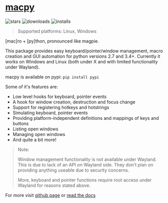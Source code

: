 # [macpy](https://github.com/OzymandiasTheGreat/macpy)

![stars](https://img.shields.io/github/stars/OzymandiasTheGreat/macpy.svg?style=social)
![downloads](https://img.shields.io/github/downloads/OzymandiasTheGreat/macpy/total.svg?style=social)
![installs](https://img.shields.io/pypi/dm/macpy.svg?label=Installs&style=social)

> Supported platforms: <span class="platform">Linux</span>, <span class="platform">Windows</span>

[mac]ro + [py]thon, pronounced like magpie.

This package provides easy keyboard/pointer/window management, macro creation and GUI automation for python versions 2.7 and 3.4+.
Currently it works on Windows and Linux (both under X and with limited functionality under Wayland).

macpy is available on pypi:
```pip install pypi```

Some of it's features are:
- Low level hooks for keyboard, pointer events
- A hook for window creation, destruction and focus change
- Support for registering hotkeys and hotstrings
- Simulating keyboard, pointer events
- Providing platform-independent definitions and mappings of keys and buttons
- Listing open windows
- Managing open windows
- And quite a bit more!

<div class="warning">

> Note:
>
> Window management functionality is not available under Wayland.
> This is due to lack of an API on Wayland side. They don't plan on
> providing anything useable due to security concerns.
>
> More, keyboard and pointer functions require root access under Wayland
> for reasons stated above.

</div>


<div class="more">

For more visit [github page](https://github.com/OzymandiasTheGreat/macpy) or [read the docs](https://macpy.readthedocs.io/)

</div>
